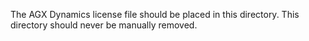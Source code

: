 The AGX Dynamics license file should be placed in this directory.
This directory should never be manually removed.